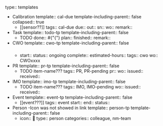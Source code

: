 type:: templates

- Calibration
  template:: cal-due
  template-including-parent:: false
  collapsed:: true
	- [[sensor??]] 
	  tags:: cal-due
	  due::
	  out::
	  sn::
	  wo:: 
	  remark::
- Task
  template:: todo-tp
  template-including-parent:: false
	- TODO 
	  done:: #{"{"}
	  plan:: 
	  finished::
	  remark::
- CWO
  template:: cwo-tp
  template-including-parent:: false
	- ### <Description>
	  start::
	  status:: ongoing
	  complete::
	  estimated-hours::
	  tags:: cwo
	  wo:: CWOxxxx
- PR
  template:: pr-tp
  template-including-parent:: false
	- TODO item-name???
	  tags:: PR, PR-pending
	  pr:: 
	  wo:: 
	  issued:: 
	  received::
- IMO
  template:: imo-tp
  template-including-parent:: false
	- TODO item-name???
	  tags:: IMO, IMO-pending
	  wo::
	  issued::
	  received::
- Event
  template:: event-tp
  template-including-parent:: false
	- [[event???]]
	  tags:: event
	  start:: 
	  end:: 
	  status::
- Person -Icon was not showed in link
  template:: person-tp
  template-including-parent:: false
	- icon:: 👤
	  type:: person
	  categories:: colleague, nm-team